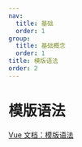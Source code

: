 ```yaml
---
nav:
  title: 基础
  order: 1
group:
  title: 基础概念
  order: 1
title: 模版语法
order: 2
---
```


# 模版语法

[Vue 文档：模版语法](https://v3.cn.vuejs.org/guide/template-syntax.html)
